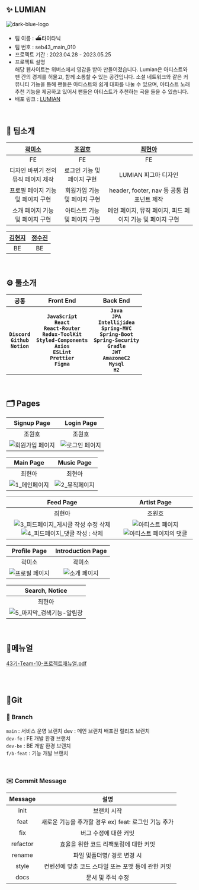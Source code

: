 ## ✨ LUMIAN

![dark-blue-logo](https://github.com/TATA-V/fe-sprint-my-agora-states/assets/113578923/804849a0-1d9c-497d-a381-e12c14b04da4)

- 팀 이름 : ⛴타이타닉
- 팀 번호 : seb43_main_010
- 프로젝트 기간 : 2023.04.28 - 2023.05.25
- 프로젝트 설명<br>
  해당 웹사이트는 위버스에서 영감을 받아 만들어졌습니다. Lumian은 아티스트와 팬 간의 경계를 허물고, 함께 소통할 수 있는 공간입니다. 소셜 네트워크와 같은 커뮤니티 기능을 통해 팬들은 아티스트와 쉽게 대화를 나눌 수 있으며, 아티스트 노래 추천 기능을 제공하고 있어서 팬들은 아티스트가 추천하는 곡을 들을 수 있습니다.
- 배포 링크 : <a href ="http://lumian.s3-website.ap-northeast-2.amazonaws.com/" target = "_blank" > LUMIAN </a>

</br>

## 🎵 팀소개

| [곽미소](https://github.com/SEBFE43GwakMiso) | [조원호](https://github.com/Joe-wonho) |            [최현아](https://github.com/tata-v)            |
| :------------------------------------------: | :------------------------------------: | :-------------------------------------------------------: |
|                      FE                      |                   FE                   |                            FE                             |
|     디자인 바뀌기 전의 뮤직 페이지 제작      |       로그인 기능 및 페이지 구현       |                   LUMIAN 피그마 디자인                    |
|      프로필 페이지 기능 및 페이지 구현       |      회원가입 기능 및 페이지 구현      |         header, footer, nav 등 공통 컴포넌트 제작         |
|       소개 페이지 기능 및 페이지 구현        |      아티스트 기능 및 페이지 구현      | 메인 페이지, 뮤직 페이지, 피드 페이지 기능 및 페이지 구현 |

| [김현지](https://github.com/HJKKIM) | [정수진](https://github.com/sujin13) |
| :---------------------------------: | :----------------------------------: |
|                 BE                  |                  BE                  |

</br>

## ⚙️ 툴소개

|                     공통                      |                                                                                Front End                                                                                |                                                                                            Back End                                                                                            |
| :-------------------------------------------: | :---------------------------------------------------------------------------------------------------------------------------------------------------------------------: | :--------------------------------------------------------------------------------------------------------------------------------------------------------------------------------------------: |
| **`Discord`**<br>**`Github`**<br>**`Notion`** | **`JavaScript`**<br>**`React`**<br>**`React-Router`**<br>**`Redux-ToolKit`**<br>**`Styled-Components`**<br>**`Axios`**<br>**`ESLint`**<br>**`Prettier`**<br>**`Figma`** | **`Java`**<br>**`JPA`**<br>**`Intellijidea`**<br>**`Spring-MVC`**<br>**`Spring-Boot`**<br>**`Spring-Security`**<br>**`Gradle`**<br>**`JWT`**<br>**`AmazoneC2`**<br>**`Mysql`**<br>**`H2`**<br> |

</br>

## 🗂️ Pages

|                                                        Signup Page                                                        |                                                      Login Page                                                       |
| :-----------------------------------------------------------------------------------------------------------------------: | :-------------------------------------------------------------------------------------------------------------------: |
|                                                          조원호                                                           |                                                        조원호                                                         |
| ![회원가입 페이지](https://github.com/TATA-V/BT21-SIGH-IN/assets/113578923/f745fa0c-eb3d-47db-a85f-0772ab522dda) | ![로그인 페이지](https://github.com/TATA-V/BT21-SIGH-IN/assets/113578923/044ce279-4359-4fbf-bdcb-f6943a0a749a) |

|                                                      Main Page                                                      |                                                     Music Page                                                      |
| :-----------------------------------------------------------------------------------------------------------------: | :-----------------------------------------------------------------------------------------------------------------: |
|                                                       최현아                                                        |                                                       최현아                                                        |
| ![1_메인페이지](https://github.com/TATA-V/BT21-SIGH-IN/assets/113578923/d4597ddf-90e1-494c-b6de-4135a3b77823) | ![2_뮤직페이지](https://github.com/TATA-V/BT21-SIGH-IN/assets/113578923/a13e3454-4f2f-4902-97c0-930665cb16a7) |

|                                                                                                                                               Feed Page                                                                                                                                               |                                                                                                                         Artist Page                                                                                                                         |
| :---------------------------------------------------------------------------------------------------------------------------------------------------------------------------------------------------------------------------------------------------------------------------------------------------: | :---------------------------------------------------------------------------------------------------------------------------------------------------------------------------------------------------------------------------------------------------------: |
|                                                                                                                                                최현아                                                                                                                                                 |                                                                                                                           조원호                                                                                                                            |
| ![3_피드페이지_게시글 작성 수정 삭제](https://github.com/TATA-V/BT21-SIGH-IN/assets/113578923/c71bc101-816e-444d-9117-40fad5456895) ![4_피드페이지_댓글 작성 : 삭제](https://github.com/TATA-V/BT21-SIGH-IN/assets/113578923/8f5bae82-44d1-4f7a-841d-afbc3aa74d13) | ![아티스트 페이지](https://github.com/TATA-V/BT21-SIGH-IN/assets/113578923/e08d3645-1219-4d0b-ad88-69b28009d734) ![아티스트 페이지의 댓글](https://github.com/TATA-V/BT21-SIGH-IN/assets/113578923/563d4e2e-1e7b-4aae-89e0-af7486202f9a) |

|                                                     Profile Page                                                      |                                                 Introduction Page                                                 |
| :-------------------------------------------------------------------------------------------------------------------: | :---------------------------------------------------------------------------------------------------------------: |
|                                                        곽미소                                                         |                                                      곽미소                                                       |
| ![프로필 페이지](https://github.com/TATA-V/BT21-SIGH-IN/assets/113578923/f5b80f26-e2b7-4182-88b5-26a5d3d1023c) | ![소개 페이지](https://github.com/TATA-V/BT21-SIGH-IN/assets/113578923/65cd9c8e-1840-4c84-a888-ef8015755f1d) |

|                                                               Search, Notice                                                               |
| :----------------------------------------------------------------------------------------------------------------------------------------: |
|                                                                   최현아                                                                   |
| ![5_마지막_검색기능-알림창](https://github.com/TATA-V/BT21-SIGH-IN/assets/113578923/6785fa33-54e6-4759-9374-3c6f8b1f2a5f) |

</br>

## 📖메뉴얼

[43기-Team-10-프로젝트매뉴얼.pdf](https://github.com/TATA-V/BT21-SIGH-IN/files/11620186/43.-Team-10-.pdf)

</br>

</br>

## 📎Git

### 🌲 Branch

`main` : 서비스 운영 브랜치 dev : 메인 브랜치 배포전 릴리즈 브랜치
</br>
`dev-fe` : FE 개발 환경 브랜치
</br>
`dev-be` : BE 개발 환경 브랜치
</br>
`f/b-feat` : 기능 개발 브랜치

</br>

### ✉️ Commit Message

| Message  |                         설명                         |
| :------: | :--------------------------------------------------: |
|   init   |                     브랜치 시작                      |
|   feat   | 새로운 기능을 추가할 경우 ex) feat: 로그인 기능 추가 |
|   fix    |                버그 수정에 대한 커밋                 |
| refactor |        효율을 위한 코드 리팩토링에 대한 커밋         |
|  rename  |             파일 및폴더명/ 경로 변경 시              |
|  style   |  컨벤션에 맞춘 코드 스타일 또는 포맷 등에 관한 커밋  |
|   docs   |                  문서 및 주석 수정                   |

</br>
